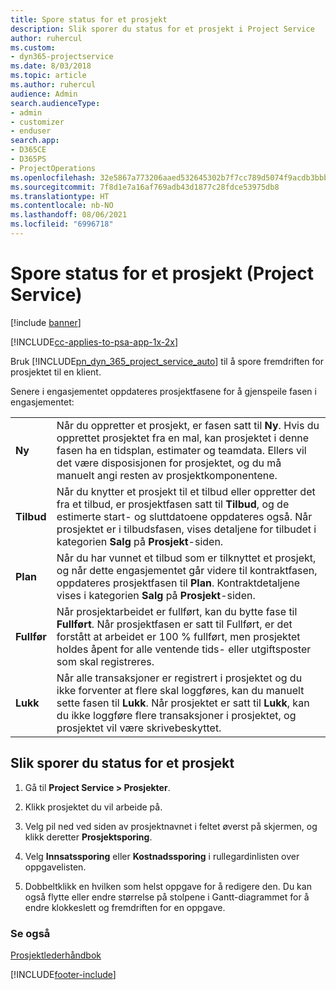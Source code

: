```yaml
---
title: Spore status for et prosjekt
description: Slik sporer du status for et prosjekt i Project Service
author: ruhercul
ms.custom:
- dyn365-projectservice
ms.date: 8/03/2018
ms.topic: article
ms.author: ruhercul
audience: Admin
search.audienceType:
- admin
- customizer
- enduser
search.app:
- D365CE
- D365PS
- ProjectOperations
ms.openlocfilehash: 32e5867a773206aaed532645302b7f7cc789d5074f9acdb3bbb95acf8492d25e
ms.sourcegitcommit: 7f8d1e7a16af769adb43d1877c28fdce53975db8
ms.translationtype: HT
ms.contentlocale: nb-NO
ms.lasthandoff: 08/06/2021
ms.locfileid: "6996718"
---
```

# <a name="track-a-projects-status-project-service"></a>Spore status for et prosjekt (Project Service)

[!include [banner](../includes/psa-now-project-operations.md)]

[!INCLUDE[cc-applies-to-psa-app-1x-2x](../includes/cc-applies-to-psa-app-1x-2x.md)]

Bruk [!INCLUDE[pn_dyn_365_project_service_auto](../includes/pn-dyn-365-project-service-auto.md)] til å spore fremdriften for prosjektet til en klient.  

Senere i engasjementet oppdateres prosjektfasene for å gjenspeile fasen i engasjementet:  


|              |                                                                                                                                                                                                                                                                                                  |
|--------------|--------------------------------------------------------------------------------------------------------------------------------------------------------------------------------------------------------------------------------------------------------------------------------------------------|
|   **Ny**    | Når du oppretter et prosjekt, er fasen satt til **Ny**. Hvis du opprettet prosjektet fra en mal, kan prosjektet i denne fasen ha en tidsplan, estimater og teamdata. Ellers vil det være disposisjonen for prosjektet, og du må manuelt angi resten av prosjektkomponentene. |
|  **Tilbud**   |      Når du knytter et prosjekt til et tilbud eller oppretter det fra et tilbud, er prosjektfasen satt til **Tilbud**, og de estimerte start- og sluttdatoene oppdateres også. Når prosjektet er i tilbudsfasen, vises detaljene for tilbudet i kategorien **Salg** på **Prosjekt**-siden.      |
|   **Plan**   |                                     Når du har vunnet et tilbud som er tilknyttet et prosjekt, og når dette engasjementet går videre til kontraktfasen, oppdateres prosjektfasen til **Plan**. Kontraktdetaljene vises i kategorien **Salg** på **Prosjekt**-siden.                                      |
| **Fullfør** |                    Når prosjektarbeidet er fullført, kan du bytte fase til **Fullført**. Når prosjektfasen er satt til Fullført, er det forstått at arbeidet er 100 % fullført, men prosjektet holdes åpent for alle ventende tids- eller utgiftsposter som skal registreres.                     |
|  **Lukk**   |           Når alle transaksjoner er registrert i prosjektet og du ikke forventer at flere skal loggføres, kan du manuelt sette fasen til **Lukk**. Når prosjektet er satt til **Lukk**, kan du ikke loggføre flere transaksjoner i prosjektet, og prosjektet vil være skrivebeskyttet.           |

## <a name="to-track-a-projects-status"></a>Slik sporer du status for et prosjekt  

1.  Gå til **Project Service > Prosjekter**.  

2.  Klikk prosjektet du vil arbeide på.  

3.  Velg pil ned ved siden av prosjektnavnet i feltet øverst på skjermen, og klikk deretter **Prosjektsporing**.  

4.  Velg **Innsatssporing** eller **Kostnadssporing** i rullegardinlisten over oppgavelisten.  

5.  Dobbeltklikk en hvilken som helst oppgave for å redigere den. Du kan også flytte eller endre størrelse på stolpene i Gantt-diagrammet for å endre klokkeslett og fremdriften for en oppgave.  

### <a name="see-also"></a>Se også  
 [Prosjektlederhåndbok](../psa/project-manager-guide.md)


[!INCLUDE[footer-include](../includes/footer-banner.md)]